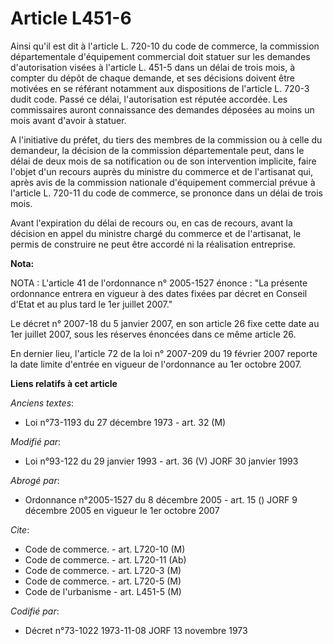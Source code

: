 # Article L451-6

Ainsi qu'il est dit à l'article L. 720-10 du code de commerce, la commission départementale d'équipement commercial doit
statuer sur les demandes d'autorisation visées à l'article L. 451-5 dans un délai de trois mois, à compter du dépôt de chaque
demande, et ses décisions doivent être motivées en se référant notamment aux dispositions de l'article L. 720-3 dudit code.
Passé ce délai, l'autorisation est réputée accordée. Les commissaires auront connaissance des demandes déposées au moins un
mois avant d'avoir à statuer. 

A l'initiative du préfet, du tiers des membres de la commission ou à celle du demandeur, la décision de la commission
départementale peut, dans le délai de deux mois de sa notification ou de son intervention implicite, faire l'objet d'un
recours auprès du ministre du commerce et de l'artisanat qui, après avis de la commission nationale d'équipement commercial
prévue à l'article L. 720-11 du code de commerce, se prononce dans un délai de trois mois. 

Avant l'expiration du délai de recours ou, en cas de recours, avant la décision en appel du ministre chargé du commerce et de
l'artisanat, le permis de construire ne peut être accordé ni la réalisation entreprise.

**Nota:**

NOTA : L'article 41 de l'ordonnance n° 2005-1527 énonce : "La présente ordonnance entrera en vigueur à des dates fixées par
décret en Conseil d'Etat et au plus tard le 1er juillet 2007."

Le décret n° 2007-18 du 5 janvier 2007, en son article 26 fixe cette date au 1er juillet 2007, sous les réserves énoncées
dans ce même article 26.

En dernier lieu, l'article 72 de la loi n° 2007-209 du 19 février 2007 reporte la date limite d'entrée en vigueur de
l'ordonnance au 1er octobre 2007.

**Liens relatifs à cet article**

_Anciens textes_:

  - Loi n°73-1193 du 27 décembre 1973 - art. 32 (M)

_Modifié par_:

  - Loi n°93-122 du 29 janvier 1993 - art. 36 (V) JORF 30 janvier 1993

_Abrogé par_:

  - Ordonnance n°2005-1527 du 8 décembre 2005 - art. 15 () JORF 9 décembre 2005 en vigueur le 1er octobre 2007

_Cite_:

  - Code de commerce. - art. L720-10 (M)
  - Code de commerce. - art. L720-11 (Ab)
  - Code de commerce. - art. L720-3 (M)
  - Code de commerce. - art. L720-5 (M)
  - Code de l'urbanisme - art. L451-5 (M)

_Codifié par_:

  - Décret n°73-1022 1973-11-08 JORF 13 novembre 1973
